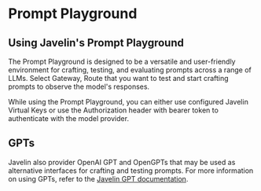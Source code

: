 # Prompt Playground

## Using Javelin's Prompt Playground
The Prompt Playground is designed to be a versatile and user-friendly environment for crafting, testing, and evaluating prompts across a range of LLMs. Select Gateway, Route that you want to test and start crafting prompts to observe the model's responses. 

While using the Prompt Playground, you can either use configured Javelin Virtual Keys or use the Authorization header with bearer token to authenticate with the model provider. 

## GPTs
Javelin also provider OpenAI GPT and OpenGPTs that may be used as alternative interfaces for crafting and testing prompts. For more information on using GPTs, refer to the [Javelin GPT documentation](../javelin-gpt/overview).